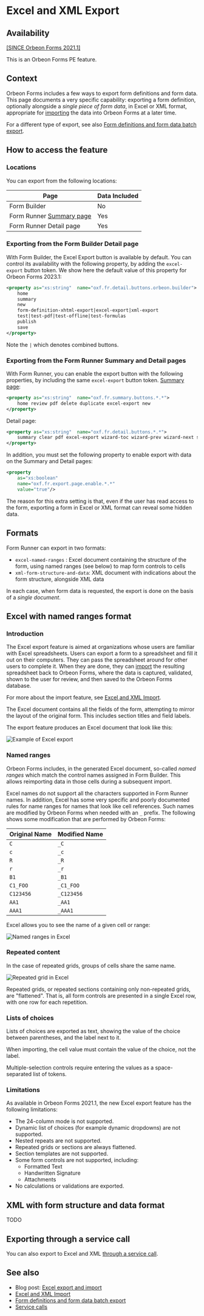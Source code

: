 # Excel and XML Export

## Availability

[\[SINCE Orbeon Forms 2021.1\]](/release-notes/orbeon-forms-2021.1.md)

This is an Orbeon Forms PE feature.

## Context

Orbeon Forms includes a few ways to export form definitions and form data. This page documents a very specific capability: exporting a form definition, optionally alongside a *single piece of form data*, in Excel or XML format, appropriate for [importing](/form-runner/feature/excel-xml-import.md) the data into Orbeon Forms at a later time.

For a different type of export, see also [Form definitions and form data batch export](/form-runner/feature/exporting-form-definitions-and-form-data.md).

## How to access the feature

### Locations

You can export from the following locations:

| Page                                                             | Data Included |
|------------------------------------------------------------------|---------------|
| Form Builder                                                     | No            |
| Form Runner [Summary page](/form-runner/feature/summary-page.md) | Yes           |
| Form Runner Detail page                                          | Yes           |

### Exporting from the Form Builder Detail page

With Form Builder, the Excel Export button is available by default. You can control its availability with the following property, by adding the `excel-export` button token. We show here the default value of this property for Orbeon Forms 2023.1:

```xml
<property as="xs:string"  name="oxf.fr.detail.buttons.orbeon.builder">
    home
    summary
    new
    form-definition-xhtml-export|excel-export|xml-export
    test|test-pdf|test-offline|test-formulas
    publish
    save
</property>
```

Note the `|` which denotes combined buttons.

### Exporting from the Form Runner Summary and Detail pages

With Form Runner, you can enable the export button with the following properties, by including the same `excel-export` button token. [Summary page](/form-runner/feature/summary-page.md):

```xml
<property as="xs:string"  name="oxf.fr.summary.buttons.*.*">
    home review pdf delete duplicate excel-export new
</property>
```

Detail page:

```xml
<property as="xs:string"  name="oxf.fr.detail.buttons.*.*">
    summary clear pdf excel-export wizard-toc wizard-prev wizard-next save-final review
</property>
```

In addition, you must set the following property to enable export with data on the Summary and Detail pages:

```xml
<property
    as="xs:boolean"
    name="oxf.fr.export.page.enable.*.*"
    value="true"/>
```

The reason for this extra setting is that, even if the user has read access to the form, exporting a form in Excel or XML format can reveal some hidden data.

## Formats

Form Runner can export in two formats:

- `excel-named-ranges` : Excel document containing the structure of the form, using named ranges (see below) to map form controls to cells
- `xml-form-structure-and-data`: XML document with indications about the form structure, alongside XML data

In each case, when form data is requested, the export is done on the basis of a *single document*.

## Excel with named ranges format

### Introduction

The Excel export feature is aimed at organizations whose users are familiar with Excel spreadsheets. Users can export a form to a spreadsheet and fill it out on their computers. They can pass the spreadsheet around for other users to complete it. When they are done, they can [import](/form-runner/feature/excel-xml-import.md) the resulting spreadsheet back to Orbeon Forms, where the data is captured, validated, shown to the user for review, and then saved to the Orbeon Forms database.

For more about the import feature, see [Excel and XML Import](/form-runner/feature/excel-xml-import.md).

The Excel document contains all the fields of the form, attempting to mirror the layout of the original form. This includes section titles and field labels.

The export feature produces an Excel document that look like this:

![Example of Excel export](/form-builder/images/excel-export-export.png)

### Named ranges

Orbeon Forms includes, in the generated Excel document, so-called *named ranges* which match the control names assigned in Form Builder. This allows reimporting data in those cells during a subsequent import.

Excel names do not support all the characters supported in Form Runner names. In addition, Excel has some very specific and poorly documented rules for name ranges for names that look like cell references. Such names are modified by Orbeon Forms when needed with an `_` prefix. The following shows some modification that are performed by Orbeon Forms:

| Original Name | Modified Name |
|---------------|---------------|
| `C`           | `_C`          |
| `c`           | `_c`          |
| `R`           | `_R`          |
| `r`           | `_r`          |
| `B1`          | `_B1`         |
| `C1_FOO`      | `_C1_FOO`     |
| `C123456`     | `_C123456`    |
| `AA1`         | `_AA1`        |
| `AAA1`        | `_AAA1`       |

Excel allows you to see the name of a given cell or range:

![Named ranges in Excel](/form-builder/images/excel-export-ranges.png)

### Repeated content

In the case of repeated grids, groups of cells share the same name.

![Repeated grid in Excel](/form-builder/images/excel-export-repeat-export.png)

Repeated grids, or repeated sections containing only non-repeated grids, are "flattened". That is, all form controls are presented in a single Excel row, with one row for each repetition.

### Lists of choices

Lists of choices are exported as text, showing the value of the choice between parentheses, and the label next to it.

When importing, the cell value must contain the value of the choice, not the label.

Multiple-selection controls require entering the values as a space-separated list of tokens.

### Limitations

As available in Orbeon Forms 2021.1, the new Excel export feature has the following limitations:

- The 24-column mode is not supported.
- Dynamic list of choices (for example dynamic dropdowns) are not supported.
- Nested repeats are not supported.
- Repeated grids or sections are always flattened.
- Section templates are not supported.
- Some form controls are not supported, including:
    - Formatted Text
    - Handwritten Signature
    - Attachments
- No calculations or validations are exported.

## XML with form structure and data format

TODO

## Exporting through a service call

You can also export to Excel and XML [through a service call](/form-runner/link-embed/linking.md#paths).

[//]: # (TODO: merging of data)

## See also

- Blog post: [Excel export and import](https://blog.orbeon.com/2021/09/excel-export-and-import.html)
- [Excel and XML Import](/form-runner/feature/excel-xml-import.md)
- [Form definitions and form data batch export](/form-runner/feature/exporting-form-definitions-and-form-data.md)
- [Service calls](/form-runner/link-embed/linking.md)